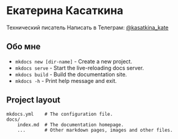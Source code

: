 # Екатерина Касаткина
Технический писатель
Написать в Телеграм: [@kasatkina_kate](https://t.me/kasatkina_kate)

## Обо мне

* `mkdocs new [dir-name]` - Create a new project.
* `mkdocs serve` - Start the live-reloading docs server.
* `mkdocs build` - Build the documentation site.
* `mkdocs -h` - Print help message and exit.

## Project layout

    mkdocs.yml    # The configuration file.
    docs/
        index.md  # The documentation homepage.
        ...       # Other markdown pages, images and other files.
